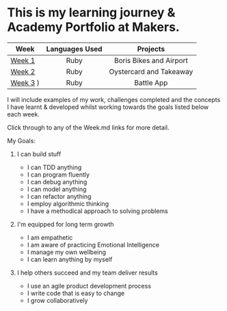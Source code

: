 # This is my learning journey & Academy Portfolio at Makers.


| Week        | Languages Used           | Projects  |
| ------------- |:-------------:| :----:|
| [Week 1](https://github.com/giorgigutsaevi/Makers-Learning-Portfolio/blob/main/Week1.md)    | Ruby | Boris Bikes and Airport |
| [Week 2](https://github.com/giorgigutsaevi/Makers-Learning-Portfolio/blob/main/Week2.md)   | Ruby      | Oystercard and Takeaway |
| [Week 3](https://github.com/giorgigutsaevi/Makers-Learning-Portfolio/blob/main/Week3.md) )   | Ruby      | Battle App |

I will include examples of my work, challenges completed and the concepts I have learnt & developed whilst working towards the goals listed below each week.

Click through to any of the Week.md links for more detail.

My Goals:

1.  I can build stuff
    
    -   I can TDD anything
    -   I can program fluently
    -   I can debug anything
    -   I can model anything
    -   I can refactor anything
    -   I employ algorithmic thinking
    -   I have a methodical approach to solving problems
2.  I'm equipped for long term growth
    
    -   I am empathetic
    -   I am aware of practicing Emotional Intelligence
    -   I manage my own wellbeing
    -   I can learn anything by myself
3.  I help others succeed and my team deliver results
    
    -   I use an agile product development process
    -   I write code that is easy to change
    -   I grow collaboratively
